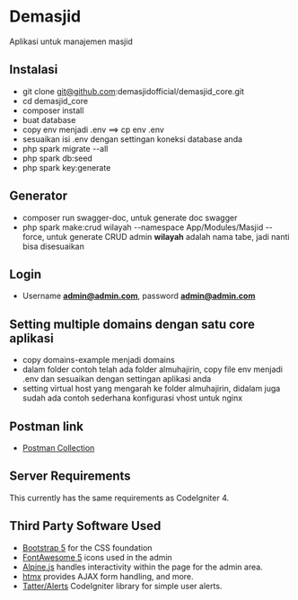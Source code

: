 # Demasjid

Aplikasi untuk manajemen masjid

## Instalasi

- git clone git@github.com:demasjidofficial/demasjid_core.git
- cd demasjid_core
- composer install
- buat database
- copy env menjadi .env ==> cp env .env
- sesuaikan isi .env dengan settingan koneksi database anda
- php spark migrate --all
- php spark db:seed
- php spark key:generate

## Generator

- composer run swagger-doc, untuk generate doc swagger
- php spark make:crud wilayah --namespace App/Modules/Masjid --force, untuk generate CRUD admin **wilayah** adalah nama tabe, jadi nanti bisa disesuaikan

## Login

- Username **admin@admin.com**, password **admin@admin.com**

## Setting multiple domains dengan satu core aplikasi

- copy domains-example menjadi domains
- dalam folder contoh telah ada folder almuhajirin, copy file env menjadi .env dan sesuaikan dengan settingan aplikasi anda
- setting virtual host yang mengarah ke folder almuhajirin, didalam juga sudah ada contoh sederhana konfigurasi vhost untuk nginx

## Postman link

- [Postman Collection](https://www.getpostman.com/collections/3b1f23682fbf40fd101f)

## Server Requirements

This currently has the same requirements as CodeIgniter 4.

## Third Party Software Used

- [Bootstrap 5](https://getbootstrap.com/) for the CSS foundation
- [FontAwesome 5](https://fontawesome.com/) icons used in the admin
- [Alpine.js](https://alpinejs.dev/) handles interactivity within the page for the admin area.
- [htmx](https://htmx.org/) provides AJAX form handling, and more.
- [Tatter/Alerts](https://github.com/tattersoftware/codeigniter4-alerts) CodeIgniter library for simple user alerts.

